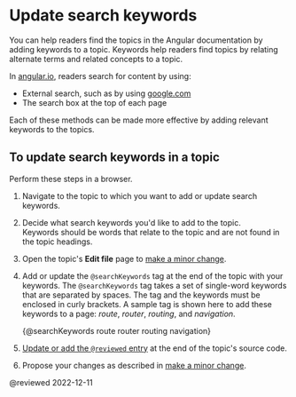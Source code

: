 # Update search keywords

You can help readers find the topics in the Angular documentation by adding keywords to a topic.
Keywords help readers find topics by relating alternate terms and related concepts to a topic.

In [angular.io](https://angular.io), readers search for content by using:

*   External search, such as by using [google.com](https://google.com)
*   The search box at the top of each page

Each of these methods can be made more effective by adding relevant keywords to the topics.

## To update search keywords in a topic

Perform these steps in a browser.

1.  Navigate to the topic to which you want to add or update search keywords.
1.  Decide what search keywords you'd like to add to the topic.<br />Keywords should be words that relate to the topic and are not found in the topic headings.
1.  Open the topic's **Edit file** page to [make a minor change](guide/contributors-guide-overview#to-make-a-minor-change-to-a-documentation-topic).
1.  Add or update the `@searchKeywords` tag at the end of the topic with your keywords. The `@searchKeywords` tag takes a set of single-word keywords that are separated by spaces. The tag and the keywords must be enclosed in curly brackets. A sample tag is shown here to add these keywords to a page: *route*, *router*, *routing*, and *navigation*.

    <code-example>

    &lcub;&commat;searchKeywords route router routing navigation&rcub;

    </code-example>

1.  [Update or add the `@reviewed` entry](guide/reviewing-content#update-the-last-reviewed-date) at the end of the topic's source code.
1.  Propose your changes as described in [make a minor change](guide/contributors-guide-overview#to-make-a-minor-change-to-a-documentation-topic).

<!-- links -->

<!-- external links -->

<!-- end links -->

@reviewed 2022-12-11

